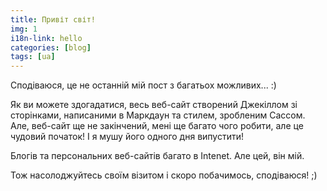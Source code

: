 ```yaml
---
title: Привіт світ!
img: 1
i18n-link: hello
categories: [blog]
tags: [ua]
---
```


Сподіваюся, це не останній мій пост з багатьох можливих... :)

Як ви можете здогадатися, весь веб-сайт створений Джекіллом зі сторінками, написаними в Маркдаун та стилем, зробленим Сассом.
Але, веб-сайт ще не закінчений, мені ще багато чого робити, але це чудовий початок! І я мушу його одного дня випустити!

Блогів та персональних веб-сайтів багато в Intenet. Але цей, він мій.

Тож насолоджуйтесь своїм візитом і скоро побачимось, сподіваюся! ;)
